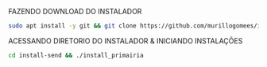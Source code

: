 FAZENDO DOWNLOAD DO INSTALADOR

```bash
sudo apt install -y git && git clone https://github.com/murillogomees/install-send && sudo chmod -R 777 install-send
```

ACESSANDO DIRETORIO DO INSTALADOR & INICIANDO INSTALAÇÕES 
```bash
cd install-send && ./install_primairia
```

